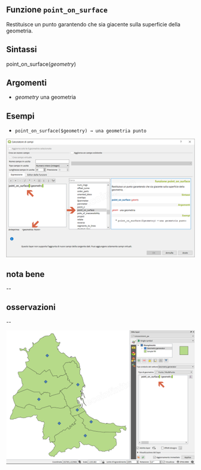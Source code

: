 ## Funzione `point_on_surface`

Restituisce un punto garantendo che sia giacente sulla superficie della geometria.

## Sintassi

point_on_surface(_geometry_)

## Argomenti

* _geometry_ una geometria

## Esempi

* `point_on_surface($geometry) → una geometria punto`

![](/img/geometria/point_on_surface/point_on_surface1.png)

## nota bene

--

## osservazioni

--

![](/img/geometria/point_on_surface/point_on_surface2.png)
